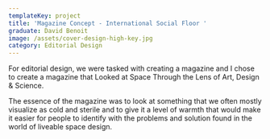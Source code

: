 ```yaml
---
templateKey: project
title: 'Magazine Concept - International Social Floor '
graduate: David Benoit
image: /assets/cover-design-high-key.jpg
category: Editorial Design
---
```

For editorial design, we were tasked with creating a magazine and I chose to create a magazine that Looked at Space Through the Lens of Art, Design & Science.

The essence of the magazine was to look at something that we often mostly visualize as cold and sterile and to give it a level of warmth that would make it easier for people to identify with the problems and solution found in the world of liveable space design.
